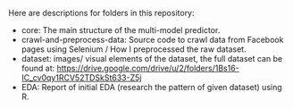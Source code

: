 Here are descriptions for folders in this repository:
- core: The main structure of the multi-model predictor.
- crawl-and-preprocess-data: Source code to crawl data from Facebook pages using Selenium / How I preprocessed the raw dataset.
- dataset: images/ visual elements of the dataset, the full dataset can be found at: https://drive.google.com/drive/u/2/folders/1Bs16-IC_cv0qy1RCV52TDSkSt633-Z5j
- EDA: Report of initial EDA (research the pattern of given dataset) using R.
